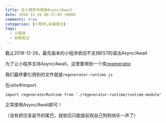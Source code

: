 ```yaml
---
title: 在小程序中使用Async/Await
date: 2018-12-26 00:17:05 +0800
comments: true
categories: [小程序,前端笔记]
tags:
  - 小程序
  - 前端笔记
---
```


截止2018-12-26，最先版本的小程序依旧不支持ES7的语法Async/Await

为了让小程序支持Async/Await，这里要用到一个库[regenerator](https://github.com/facebook/regenerator)

我们最终要引用到的文件就是`regenerator-runtime.js`

在utils中import 

```
import regeneratorRuntime from './regenerator-runtime/runtime-module'

```

正常使用Async/Await即可！

（没有抓住圣诞节的尾巴，就依旧只能提前祝自己狗狗快乐一声了）
